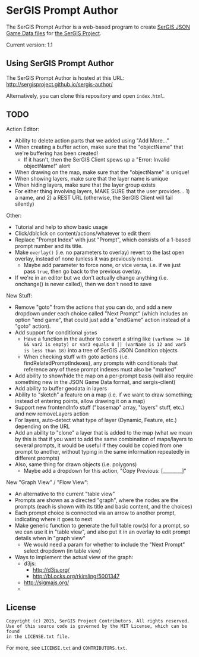 # SerGIS Prompt Author

The SerGIS Prompt Author is a web-based program to create [SerGIS JSON Game Data files](http://sergisproject.github.io/docs/json.html) for [the SerGIS Project](http://sergisproject.github.io/).

Current version: 1.1

## Using SerGIS Prompt Author

The SerGIS Prompt Author is hosted at this URL: http://sergisproject.github.io/sergis-author/

Alternatively, you can clone this repository and open `index.html`.

## TODO

Action Editor:

- Ability to delete action parts that we added using "Add More..."
- When creating a buffer action, make sure that the "objectName" that we're buffering has been created!
  - If it hasn't, then the SerGIS Client spews up a "Error: Invalid objectName!" alert
- When drawing on the map, make sure that the "objectName" is unique!
- When showing layers, make sure that the layer name is unique
- When hiding layers, make sure that the layer group exists
- For either thing involving layers, MAKE SURE that the user provides... 1) a name, and 2) a REST URL
  (otherwise, the SerGIS Client will fail silently)


Other:

- Tutorial and help to show basic usage
- Click/dblclick on content/actions/whatever to edit them
- Replace "Prompt Index" with just "Prompt", which consists of a 1-based prompt number and its title.
- Make `overlay()` (i.e. no parameters to overlay) revert to the last open overlay, instead of none (unless it was previously none).
  - Maybe add parameter to force none, or vice versa, i.e. if we just pass `true`, then go back to the previous overlay.
- If we're in an editor but we don't actually change anything (i.e. onchange() is never called), then we don't need to save

New Stuff:

- Remove "goto" from the actions that you can do, and add a new dropdown under each choice called "Next Prompt" (which includes an option "end game", that could just add a "endGame" action instead of a "goto" action).
- Add support for conditional `goto`s
  - Have a function in the author to convert a string like `(varName >= 10 && var2 is empty) or var3 equals 0 || (varName is 12 and var5 is less than 18)` into a tree of SerGIS JSON Condition objects
  - When checking stuff with goto actions (i.e. findRelatedPromptIndexes), any prompts with conditionals that reference any of these prompt indexes must also be "marked"
- Add ability to show/hide the map on a per-prompt basis (will also require something new in the JSON Game Data format, and sergis-client)
- Add ability to buffer geodata in layers
- Ability to "sketch" a feature on a map (i.e. if we want to draw something; instead of entering points, allow drawing it on a map)
- Support new frontendInfo stuff ("basemap" array, "layers" stuff, etc.) and new removeLayers action
- For layers, auto-detect what type of layer (Dynamic, Feature, etc.) depending on the URL
- Add an ability to "clone" a layer that is added to the map (what we mean by this is that if you want to add the same combination of maps/layers to several prompts, it would be useful if they could be copied from one prompt to another, without typing in the same information repeatedly in different prompts)
- Also, same thing for drawn objects (i.e. polygons)
  - Maybe add a dropdown for this action, "Copy Previous: [________]"

New "Graph View" / "Flow View":

- An alternative to the current "table view"
- Prompts are shown as a directed "graph", where the nodes are the prompts (each is shown with its title and basic content, and the choices)
- Each prompt choice is connected via an arrow to another prompt, indicating where it goes to next
- Make generic function to generate the full table row(s) for a prompt, so we can use it in "table view", and also put it in an overlay to edit prompt details when in "graph view"
  - We would need a param for whether to include the "Next Prompt" select dropdown (in table view)
- Ways to implement the actual view of the graph:
  - d3js:
    - http://d3js.org/
    - http://bl.ocks.org/rkirsling/5001347
  - http://sigmajs.org/
  - 

## License

    Copyright (c) 2015, SerGIS Project Contributors. All rights reserved.
    Use of this source code is governed by the MIT License, which can be found
    in the LICENSE.txt file.

For more, see `LICENSE.txt` and `CONTRIBUTORS.txt`.
